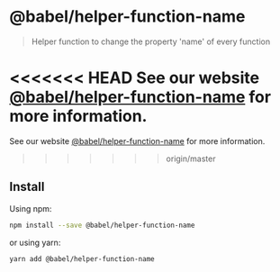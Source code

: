 # @babel/helper-function-name

> Helper function to change the property 'name' of every function

<<<<<<< HEAD
See our website [@babel/helper-function-name](https://babeljs.io/docs/babel-helper-function-name) for more information.
=======
See our website [@babel/helper-function-name](https://babeljs.io/docs/en/babel-helper-function-name) for more information.
>>>>>>> origin/master

## Install

Using npm:

```sh
npm install --save @babel/helper-function-name
```

or using yarn:

```sh
yarn add @babel/helper-function-name
```
